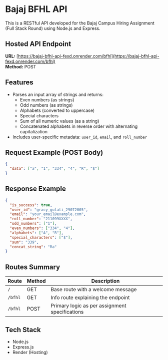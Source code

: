 # Bajaj BFHL API

This is a RESTful API developed for the Bajaj Campus Hiring Assignment (Full Stack Round) using Node.js and Express.

## Hosted API Endpoint

**URL:** [https://bajaj-bfhl-api-fexd.onrender.com/bfhl](https://bajaj-bfhl-api-fexd.onrender.com/bfhl)  
**Method:** POST

## Features

- Parses an input array of strings and returns:
  - Even numbers (as strings)
  - Odd numbers (as strings)
  - Alphabets (converted to uppercase)
  - Special characters
  - Sum of all numeric values (as a string)
  - Concatenated alphabets in reverse order with alternating capitalization
- Includes user-specific metadata: `user_id`, `email`, and `roll_number`

## Request Example (POST Body)

```json
{
  "data": ["a", "1", "334", "4", "R", "$"]
}
````

## Response Example

```json
{
  "is_success": true,
  "user_id": "gracy_gulati_29072005",
  "email": "your_email@example.com",
  "roll_number": "211099XXXX",
  "odd_numbers": ["1"],
  "even_numbers": ["334", "4"],
  "alphabets": ["A", "R"],
  "special_characters": ["$"],
  "sum": "339",
  "concat_string": "Ra"
}
```

## Routes Summary

| Route   | Method | Description                           |
| ------- | ------ | ------------------------------------- |
| `/`     | GET    | Base route with a welcome message     |
| `/bfhl` | GET    | Info route explaining the endpoint    |
| `/bfhl` | POST   | Primary logic as per assignment specifications |

## Tech Stack

* Node.js
* Express.js
* Render (Hosting)
